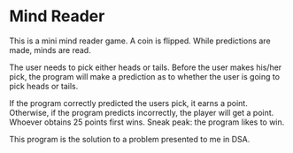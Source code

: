 # Mind Reader

This is a mini mind reader game. A coin is flipped. While predictions are made, minds are read.

The user needs to pick either heads or tails. Before the user makes his/her pick, the program will make a prediction as to whether the user is going to pick heads or tails.

If the program correctly predicted the users pick, it earns a point. Otherwise, if the program predicts incorrectly, the player will get a point. Whoever obtains 25 points first wins. Sneak peak: the program likes to win.

This program is the solution to a problem presented to me in DSA. 